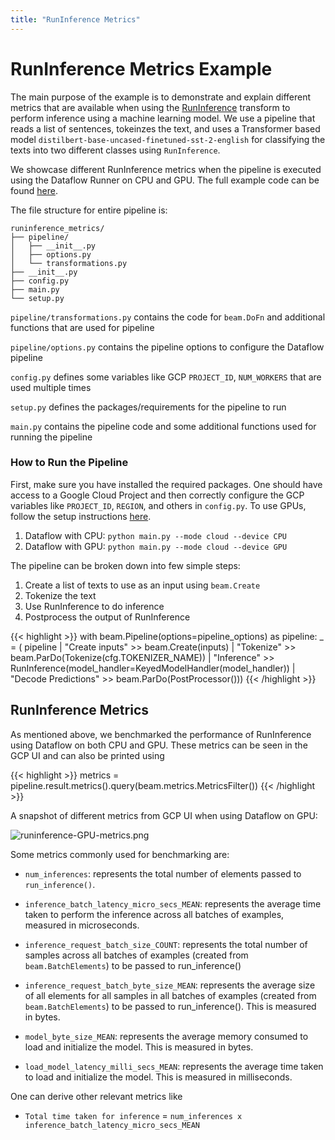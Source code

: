 ```yaml
---
title: "RunInference Metrics"
---
```

<!--
Licensed under the Apache License, Version 2.0 (the "License");
you may not use this file except in compliance with the License.
You may obtain a copy of the License at

http://www.apache.org/licenses/LICENSE-2.0

Unless required by applicable law or agreed to in writing, software
distributed under the License is distributed on an "AS IS" BASIS,
WITHOUT WARRANTIES OR CONDITIONS OF ANY KIND, either express or implied.
See the License for the specific language governing permissions and
limitations under the License.
-->

# RunInference Metrics Example

The main purpose of the example is to demonstrate and explain different metrics that are available when using the [RunInference](https://beam.apache.org/documentation/transforms/python/elementwise/runinference/) transform to perform inference using a machine learning model. We use a pipeline that reads a list of sentences, tokeinzes the text, and uses a Transformer based model `distilbert-base-uncased-finetuned-sst-2-english` for classifying the texts into two different classes using `RunInference`.

We showcase different RunInference metrics when the pipeline is executed using the Dataflow Runner on CPU and GPU. The full example code can be found [here](https://github.com/apache/beam/tree/master/sdks/python/apache_beam/examples/inference/runinference_metrics/).


The file structure for entire pipeline is:

    runinference_metrics/
    ├── pipeline/
    │   ├── __init__.py
    │   ├── options.py
    │   └── transformations.py
    ├── __init__.py
    ├── config.py
    ├── main.py
    └── setup.py

`pipeline/transformations.py` contains the code for `beam.DoFn` and additional functions that are used for pipeline

`pipeline/options.py` contains the pipeline options to configure the Dataflow pipeline

`config.py` defines some variables like GCP `PROJECT_ID`, `NUM_WORKERS` that are used multiple times

`setup.py` defines the packages/requirements for the pipeline to run

`main.py` contains the pipeline code and some additional functions used for running the pipeline


### How to Run the Pipeline
First, make sure you have installed the required packages. One should have access to a Google Cloud Project and then correctly configure the GCP variables like `PROJECT_ID`, `REGION`, and others in `config.py`. To use GPUs, follow the setup instructions [here](https://github.com/GoogleCloudPlatform/python-docs-samples/tree/main/dataflow/gpu-examples/pytorch-minimal).


1. Dataflow with CPU: `python main.py --mode cloud --device CPU`
2. Dataflow with GPU: `python main.py --mode cloud --device GPU`

The pipeline can be broken down into few simple steps:
1. Create a list of texts to use as an input using `beam.Create`
2. Tokenize the text
3. Use RunInference to do inference
4. Postprocess the output of RunInference

{{< highlight >}}
  with beam.Pipeline(options=pipeline_options) as pipeline:
    _ = (
        pipeline
        | "Create inputs" >> beam.Create(inputs)
        | "Tokenize" >> beam.ParDo(Tokenize(cfg.TOKENIZER_NAME))
        | "Inference" >>
        RunInference(model_handler=KeyedModelHandler(model_handler))
        | "Decode Predictions" >> beam.ParDo(PostProcessor()))
{{< /highlight >}}


## RunInference Metrics

As mentioned above, we benchmarked the performance of RunInference using Dataflow on both CPU and GPU. These metrics can be seen in the GCP UI and can also be printed using

{{< highlight >}}
metrics = pipeline.result.metrics().query(beam.metrics.MetricsFilter())
{{< /highlight >}}


A snapshot of different metrics from GCP UI when using Dataflow on GPU:

  ![runinference-GPU-metrics.png](https://drive.google.com/uc?id=1YIwrFXa3XNxzQWAgm_MiEXaSFymcACmV)

Some metrics commonly used for benchmarking are:

* `num_inferences`: represents the total number of elements passed to `run_inference()`.

* `inference_batch_latency_micro_secs_MEAN`: represents the average time taken to perform the inference across all batches of examples, measured in microseconds.

* `inference_request_batch_size_COUNT`: represents the total number of samples across all batches of examples (created from `beam.BatchElements`) to be passed to run_inference()

* `inference_request_batch_byte_size_MEAN`: represents the average size of all elements for all samples in all batches of examples (created from `beam.BatchElements`) to be passed to run_inference(). This is measured in bytes.

* `model_byte_size_MEAN`: represents the average memory consumed to load and initialize the model. This is measured in bytes.

* `load_model_latency_milli_secs_MEAN`: represents the average time taken to load and initialize the model. This is measured in milliseconds.

One can derive other relevant metrics like
* `Total time taken for inference` = `num_inferences x inference_batch_latency_micro_secs_MEAN`

